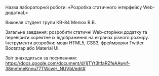 Назва лабораторної роботи: «Розробка статичного інтерфейсу Web-додаткаL»

Виконав студент групи КВ-84 Мелюх В.В.

Загальне завдання: розробити статичні Web-сторінки додатку та перевірити коректне їх відображення на екранах різного розміру.
Інструменти розробки: мови HTML5, CSS3, фреймворки Twitter Bootstrap або Material UI.

Звіт знаходиться за посиланням: https://docs.google.com/document/d/1jTYt3ltfaRZfeAAwyf-38mntmeKnnu77TWcwH_NUVbI/edit#
